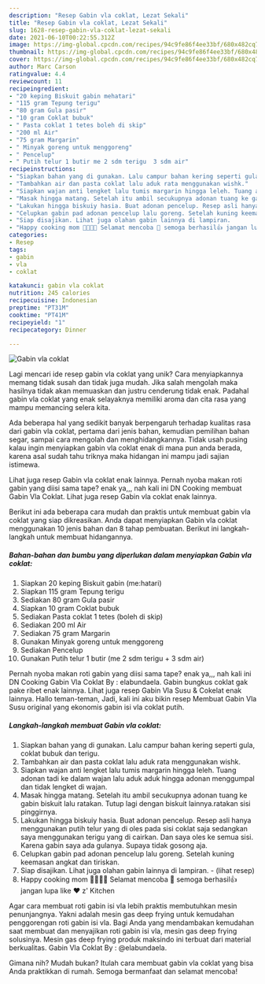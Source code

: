 ```yaml
---
description: "Resep Gabin vla coklat, Lezat Sekali"
title: "Resep Gabin vla coklat, Lezat Sekali"
slug: 1628-resep-gabin-vla-coklat-lezat-sekali
date: 2021-06-10T00:22:55.312Z
image: https://img-global.cpcdn.com/recipes/94c9fe86f4ee33bf/680x482cq70/gabin-vla-coklat-foto-resep-utama.jpg
thumbnail: https://img-global.cpcdn.com/recipes/94c9fe86f4ee33bf/680x482cq70/gabin-vla-coklat-foto-resep-utama.jpg
cover: https://img-global.cpcdn.com/recipes/94c9fe86f4ee33bf/680x482cq70/gabin-vla-coklat-foto-resep-utama.jpg
author: Marc Carson
ratingvalue: 4.4
reviewcount: 11
recipeingredient:
- "20 keping Biskuit gabin mehatari"
- "115 gram Tepung terigu"
- "80 gram Gula pasir"
- "10 gram Coklat bubuk"
- " Pasta coklat 1 tetes boleh di skip"
- "200 ml Air"
- "75 gram Margarin"
- " Minyak goreng untuk menggoreng"
- " Pencelup"
- " Putih telur 1 butir me 2 sdm terigu  3 sdm air"
recipeinstructions:
- "Siapkan bahan yang di gunakan. Lalu campur bahan kering seperti gula, coklat bubuk dan terigu."
- "Tambahkan air dan pasta coklat lalu aduk rata menggunakan wishk."
- "Siapkan wajan anti lengket lalu tumis margarin hingga leleh. Tuang adonan tadi ke dalam wajan lalu aduk aduk hingga adonan menggumpal dan tidak lengket di wajan."
- "Masak hingga matang. Setelah itu ambil secukupnya adonan tuang ke gabin biskuit lalu ratakan. Tutup lagi dengan biskuit lainnya.ratakan sisi pinggirnya."
- "Lakukan hingga biskuiy hasia. Buat adonan pencelup. Resep asli hanya menggunakan putih telur yang di oles pada sisi coklat saja sedangkan saya menggunakan terigu yang di cairkan. Dan saya oles ke semua sisi. Karena gabin saya ada gulanya. Supaya tidak gosong aja."
- "Celupkan gabin pad adonan pencelup lalu goreng. Setelah kuning keemasan angkat dan tiriskan."
- "Siap disajikan. Lihat juga olahan gabin lainnya di lampiran.           (lihat resep)"
- "Happy cooking mom 👩‍🍳👨‍🍳 Selamat mencoba 💪 semoga berhasil👍 jangan lupa like ❤️ z&#39; Kitchen"
categories:
- Resep
tags:
- gabin
- vla
- coklat

katakunci: gabin vla coklat 
nutrition: 245 calories
recipecuisine: Indonesian
preptime: "PT31M"
cooktime: "PT41M"
recipeyield: "1"
recipecategory: Dinner

---
```



![Gabin vla coklat](https://img-global.cpcdn.com/recipes/94c9fe86f4ee33bf/680x482cq70/gabin-vla-coklat-foto-resep-utama.jpg)

Lagi mencari ide resep gabin vla coklat yang unik? Cara menyiapkannya memang tidak susah dan tidak juga mudah. Jika salah mengolah maka hasilnya tidak akan memuaskan dan justru cenderung tidak enak. Padahal gabin vla coklat yang enak selayaknya memiliki aroma dan cita rasa yang mampu memancing selera kita.

Ada beberapa hal yang sedikit banyak berpengaruh terhadap kualitas rasa dari gabin vla coklat, pertama dari jenis bahan, kemudian pemilihan bahan segar, sampai cara mengolah dan menghidangkannya. Tidak usah pusing kalau ingin menyiapkan gabin vla coklat enak di mana pun anda berada, karena asal sudah tahu triknya maka hidangan ini mampu jadi sajian istimewa.

Lihat juga resep Gabin vla coklat enak lainnya. Pernah nyoba makan roti gabin yang diisi sama tape? enak ya,,, nah kali ini DN Cooking membuat Gabin Vla Coklat. Lihat juga resep Gabin vla coklat enak lainnya.


Berikut ini ada beberapa cara mudah dan praktis untuk membuat gabin vla coklat yang siap dikreasikan. Anda dapat menyiapkan Gabin vla coklat menggunakan 10 jenis bahan dan 8 tahap pembuatan. Berikut ini langkah-langkah untuk membuat hidangannya.

<!--inarticleads1-->

##### Bahan-bahan dan bumbu yang diperlukan dalam menyiapkan Gabin vla coklat:

1. Siapkan 20 keping Biskuit gabin (me:hatari)
1. Siapkan 115 gram Tepung terigu
1. Sediakan 80 gram Gula pasir
1. Siapkan 10 gram Coklat bubuk
1. Sediakan  Pasta coklat 1 tetes (boleh di skip)
1. Sediakan 200 ml Air
1. Sediakan 75 gram Margarin
1. Gunakan  Minyak goreng untuk menggoreng
1. Sediakan  Pencelup
1. Gunakan  Putih telur 1 butir (me 2 sdm terigu + 3 sdm air)


Pernah nyoba makan roti gabin yang diisi sama tape? enak ya,,, nah kali ini DN Cooking Gabin Vla Coklat By : elabundaela. Gabin bungkus coklat gak pake ribet enak lainnya. Lihat juga resep Gabin Vla Susu &amp; Cokelat enak lainnya. Hallo teman-teman, Jadi, kali ini aku bikin resep Membuat Gabin Vla Susu original yang ekonomis gabin isi vla coklat putih. 

<!--inarticleads2-->

##### Langkah-langkah membuat Gabin vla coklat:

1. Siapkan bahan yang di gunakan. Lalu campur bahan kering seperti gula, coklat bubuk dan terigu.
1. Tambahkan air dan pasta coklat lalu aduk rata menggunakan wishk.
1. Siapkan wajan anti lengket lalu tumis margarin hingga leleh. Tuang adonan tadi ke dalam wajan lalu aduk aduk hingga adonan menggumpal dan tidak lengket di wajan.
1. Masak hingga matang. Setelah itu ambil secukupnya adonan tuang ke gabin biskuit lalu ratakan. Tutup lagi dengan biskuit lainnya.ratakan sisi pinggirnya.
1. Lakukan hingga biskuiy hasia. Buat adonan pencelup. Resep asli hanya menggunakan putih telur yang di oles pada sisi coklat saja sedangkan saya menggunakan terigu yang di cairkan. Dan saya oles ke semua sisi. Karena gabin saya ada gulanya. Supaya tidak gosong aja.
1. Celupkan gabin pad adonan pencelup lalu goreng. Setelah kuning keemasan angkat dan tiriskan.
1. Siap disajikan. Lihat juga olahan gabin lainnya di lampiran. -           (lihat resep)
1. Happy cooking mom 👩‍🍳👨‍🍳 Selamat mencoba 💪 semoga berhasil👍 jangan lupa like ❤️ z&#39; Kitchen


Agar cara membuat roti gabin isi vla lebih praktis membutuhkan mesin penunjangnya. Yakni adalah mesin gas deep frying untuk kemudahan penggorengan roti gabin isi vla. Bagi Anda yang mendambakan kemudahan saat membuat dan menyajikan roti gabin isi vla, mesin gas deep frying solusinya. Mesin gas deep frying produk maksindo ini terbuat dari material berkualitas. Gabin Vla Coklat By : @elabundaela. 

Gimana nih? Mudah bukan? Itulah cara membuat gabin vla coklat yang bisa Anda praktikkan di rumah. Semoga bermanfaat dan selamat mencoba!
